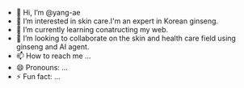 - 👋 Hi, I’m @yang-ae
- 👀 I’m interested in skin care.I'm an expert in Korean ginseng.
- 🌱 I’m currently learning conatructing my web.
- 💞️ I’m looking to collaborate on the skin and health care field using ginseng and AI agent.
- 📫 How to reach me ...
- 😄 Pronouns: ...
- ⚡ Fun fact: ...

<!---
yang-ae/yang-ae is a ✨ special ✨ repository because its `README.md` (this file) appears on your GitHub profile.
You can click the Preview link to take a look at your changes.
--->
